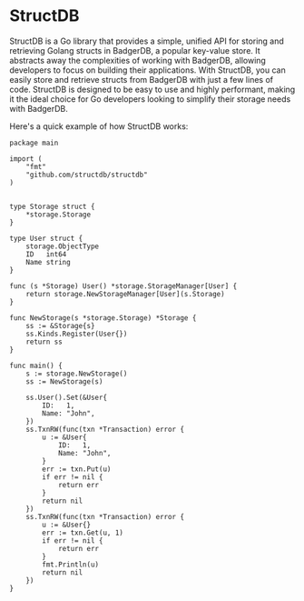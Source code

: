 # StructDB

StructDB is a Go library that provides a simple, unified API for storing and retrieving Golang structs in BadgerDB, a popular key-value store. It abstracts away the complexities of working with BadgerDB, allowing developers to focus on building their applications. With StructDB, you can easily store and retrieve structs from BadgerDB with just a few lines of code. StructDB is designed to be easy to use and highly performant, making it the ideal choice for Go developers looking to simplify their storage needs with BadgerDB.

Here's a quick example of how StructDB works:

```golang
package main

import (
    "fmt"
    "github.com/structdb/structdb"
)


type Storage struct {
	*storage.Storage
}

type User struct {
    storage.ObjectType
    ID   int64
    Name string
}

func (s *Storage) User() *storage.StorageManager[User] {
	return storage.NewStorageManager[User](s.Storage)
}

func NewStorage(s *storage.Storage) *Storage {
	ss := &Storage{s}
	ss.Kinds.Register(User{})
    return ss
}

func main() {
    s := storage.NewStorage()
    ss := NewStorage(s)

    ss.User().Set(&User{
        ID:   1,
        Name: "John",
    })
    ss.TxnRW(func(txn *Transaction) error {
        u := &User{
            ID:   1,
            Name: "John",
        }
        err := txn.Put(u)
        if err != nil {
            return err
        }
        return nil
    })
    ss.TxnRW(func(txn *Transaction) error {
        u := &User{}
        err := txn.Get(u, 1)
        if err != nil {
            return err
        }
        fmt.Println(u)
        return nil
    })
}
```
